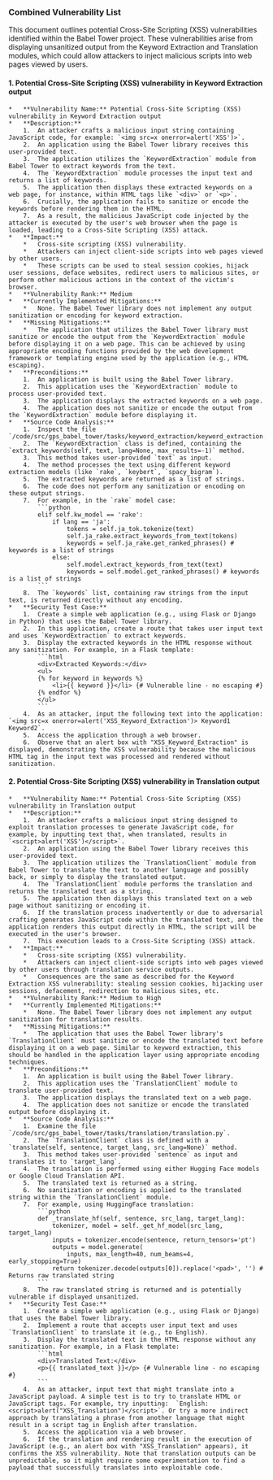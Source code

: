 ### Combined Vulnerability List

This document outlines potential Cross-Site Scripting (XSS) vulnerabilities identified within the Babel Tower project. These vulnerabilities arise from displaying unsanitized output from the Keyword Extraction and Translation modules, which could allow attackers to inject malicious scripts into web pages viewed by users.

#### 1. Potential Cross-Site Scripting (XSS) vulnerability in Keyword Extraction output
    *   **Vulnerability Name:** Potential Cross-Site Scripting (XSS) vulnerability in Keyword Extraction output
    *   **Description:**
        1.  An attacker crafts a malicious input string containing JavaScript code, for example: `<img src=x onerror=alert('XSS')>`.
        2.  An application using the Babel Tower library receives this user-provided text.
        3.  The application utilizes the `KeywordExtraction` module from Babel Tower to extract keywords from the text.
        4.  The `KeywordExtraction` module processes the input text and returns a list of keywords.
        5.  The application then displays these extracted keywords on a web page, for instance, within HTML tags like `<div>` or `<p>`.
        6.  Crucially, the application fails to sanitize or encode the keywords before rendering them in the HTML.
        7.  As a result, the malicious JavaScript code injected by the attacker is executed by the user's web browser when the page is loaded, leading to a Cross-Site Scripting (XSS) attack.
    *   **Impact:**
        *   Cross-site scripting (XSS) vulnerability.
        *   Attackers can inject client-side scripts into web pages viewed by other users.
        *   These scripts can be used to steal session cookies, hijack user sessions, deface websites, redirect users to malicious sites, or perform other malicious actions in the context of the victim's browser.
    *   **Vulnerability Rank:** Medium
    *   **Currently Implemented Mitigations:**
        *   None. The Babel Tower library does not implement any output sanitization or encoding for keyword extraction.
    *   **Missing Mitigations:**
        *   The application that utilizes the Babel Tower library must sanitize or encode the output from the `KeywordExtraction` module before displaying it on a web page. This can be achieved by using appropriate encoding functions provided by the web development framework or templating engine used by the application (e.g., HTML escaping).
    *   **Preconditions:**
        1.  An application is built using the Babel Tower library.
        2.  This application uses the `KeywordExtraction` module to process user-provided text.
        3.  The application displays the extracted keywords on a web page.
        4.  The application does not sanitize or encode the output from the `KeywordExtraction` module before displaying it.
    *   **Source Code Analysis:**
        1.  Inspect the file `/code/src/gps_babel_tower/tasks/keyword_extraction/keyword_extraction.py`.
        2.  The `KeywordExtraction` class is defined, containing the `extract_keywords(self, text, lang=None, max_results=-1)` method.
        3.  This method takes user-provided `text` as input.
        4.  The method processes the text using different keyword extraction models (like `rake`, `keybert`, `spacy_bigram`).
        5.  The extracted keywords are returned as a list of strings.
        6.  The code does not perform any sanitization or encoding on these output strings.
        7.  For example, in the `rake` model case:
            ```python
            elif self.kw_model == 'rake':
                if lang == 'ja':
                    tokens = self.ja_tok.tokenize(text)
                    self.ja_rake.extract_keywords_from_text(tokens)
                    keywords = self.ja_rake.get_ranked_phrases() # keywords is a list of strings
                else:
                    self.model.extract_keywords_from_text(text)
                    keywords = self.model.get_ranked_phrases() # keywords is a list of strings
            ```
        8.  The `keywords` list, containing raw strings from the input text, is returned directly without any encoding.
    *   **Security Test Case:**
        1.  Create a simple web application (e.g., using Flask or Django in Python) that uses the Babel Tower library.
        2.  In this application, create a route that takes user input text and uses `KeywordExtraction` to extract keywords.
        3.  Display the extracted keywords in the HTML response without any sanitization. For example, in a Flask template:
            ```html
            <div>Extracted Keywords:</div>
            <ul>
            {% for keyword in keywords %}
                <li>{{ keyword }}</li> {# Vulnerable line - no escaping #}
            {% endfor %}
            </ul>
            ```
        4.  As an attacker, input the following text into the application: `<img src=x onerror=alert('XSS_Keyword_Extraction')> Keyword1 Keyword2`.
        5.  Access the application through a web browser.
        6.  Observe that an alert box with "XSS_Keyword_Extraction" is displayed, demonstrating the XSS vulnerability because the malicious HTML tag in the input text was processed and rendered without sanitization.

#### 2. Potential Cross-Site Scripting (XSS) vulnerability in Translation output
    *   **Vulnerability Name:** Potential Cross-Site Scripting (XSS) vulnerability in Translation output
    *   **Description:**
        1.  An attacker crafts a malicious input string designed to exploit translation processes to generate JavaScript code, for example, by inputting text that, when translated, results in `<script>alert('XSS')</script>`.
        2.  An application using the Babel Tower library receives this user-provided text.
        3.  The application utilizes the `TranslationClient` module from Babel Tower to translate the text to another language and possibly back, or simply to display the translated output.
        4.  The `TranslationClient` module performs the translation and returns the translated text as a string.
        5.  The application then displays this translated text on a web page without sanitizing or encoding it.
        6.  If the translation process inadvertently or due to adversarial crafting generates JavaScript code within the translated text, and the application renders this output directly in HTML, the script will be executed in the user's browser.
        7.  This execution leads to a Cross-Site Scripting (XSS) attack.
    *   **Impact:**
        *   Cross-site scripting (XSS) vulnerability.
        *   Attackers can inject client-side scripts into web pages viewed by other users through translation service outputs.
        *   Consequences are the same as described for the Keyword Extraction XSS vulnerability: stealing session cookies, hijacking user sessions, defacement, redirection to malicious sites, etc.
    *   **Vulnerability Rank:** Medium to High
    *   **Currently Implemented Mitigations:**
        *   None. The Babel Tower library does not implement any output sanitization for translation results.
    *   **Missing Mitigations:**
        *   The application that uses the Babel Tower library's `TranslationClient` must sanitize or encode the translated text before displaying it on a web page. Similar to keyword extraction, this should be handled in the application layer using appropriate encoding techniques.
    *   **Preconditions:**
        1.  An application is built using the Babel Tower library.
        2.  This application uses the `TranslationClient` module to translate user-provided text.
        3.  The application displays the translated text on a web page.
        4.  The application does not sanitize or encode the translated output before displaying it.
    *   **Source Code Analysis:**
        1.  Examine the file `/code/src/gps_babel_tower/tasks/translation/translation.py`.
        2.  The `TranslationClient` class is defined with a `translate(self, sentence, target_lang, src_lang=None)` method.
        3.  This method takes user-provided `sentence` as input and translates it to `target_lang`.
        4.  The translation is performed using either Hugging Face models or Google Cloud Translation API.
        5.  The translated text is returned as a string.
        6.  No sanitization or encoding is applied to the translated string within the `TranslationClient` module.
        7.  For example, using HuggingFace translation:
            ```python
            def _translate_hf(self, sentence, src_lang, target_lang):
                tokenizer, model = self._get_hf_model(src_lang, target_lang)
                inputs = tokenizer.encode(sentence, return_tensors='pt')
                outputs = model.generate(
                    inputs, max_length=40, num_beams=4, early_stopping=True)
                return tokenizer.decode(outputs[0]).replace('<pad>', '') # Returns raw translated string
            ```
        8.  The raw translated string is returned and is potentially vulnerable if displayed unsanitized.
    *   **Security Test Case:**
        1.  Create a simple web application (e.g., using Flask or Django) that uses the Babel Tower library.
        2.  Implement a route that accepts user input text and uses `TranslationClient` to translate it (e.g., to English).
        3.  Display the translated text in the HTML response without any sanitization. For example, in a Flask template:
            ```html
            <div>Translated Text:</div>
            <p>{{ translated_text }}</p> {# Vulnerable line - no escaping #}
            ```
        4.  As an attacker, input text that might translate into a JavaScript payload. A simple test is to try to translate HTML or JavaScript tags. For example, try inputting:  `English: <script>alert("XSS_Translation")</script>`. Or try a more indirect approach by translating a phrase from another language that might result in a script tag in English after translation.
        5.  Access the application via a web browser.
        6.  If the translation and rendering result in the execution of JavaScript (e.g., an alert box with "XSS_Translation" appears), it confirms the XSS vulnerability. Note that translation outputs can be unpredictable, so it might require some experimentation to find a payload that successfully translates into exploitable code.